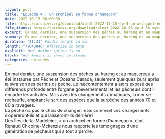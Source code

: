 ```yaml
---
layout: post
title: "Épisode 4 : Un archipel en forme d'hameçon"
date: 2022-10-15 08:00:00
file: https://archive.org/download/aledt-2022-10-15-ep-4-un-archipel-en-forme-dhamecon-podcast/ALEDT_2022-10-15_EP4-UnArchipelEnFormeDHame%C3%A7on_Podcast.mp3
file_itunes: https://archive.org/download/aledt-2022-10-08-ep-3-le-myrique-lallie-des-dunes-podcast/ALEDT_2022-10-08_EP3-LeMyriqueLAllieDesDunes_Podcast.mp3
excerpt: En mai dernier, une suspension des pêches au hareng et au maquereau a été instaurée par Pêche et Océans Canada, seulement quelques jours après la livraison des permis de pêche. Le mécontentement a alors exposé des différends profonds entre l’organe gouvernemental et les pêcheurs dont il encadre les activités. Mais avec les changements climatiques, la mer se réchauffe, empirant le sort des espèces que la surpêche des années 70 et 80 a ravagées. La pêche n’a pas le choix de changer, mais comment ces changements s’opéreront-ils et qui laisseront-ils derrière? Des Îles-de-la-Madeleine, « un archipel en forme d’hameçon », dont Renaud Chicoine-Mckenzie nous rapporte les témoignages d’une génération de pêcheurs qui a tout à perdre.
summary: En mai dernier, une suspension des pêches au hareng et au maquereau a été instaurée par Pêche et Océans Canada, seulement quelques jours après la livraison des permis de pêche. Le mécontentement a alors exposé des différends profonds entre l’organe gouvernemental et les pêcheurs dont il encadre les activités. Mais avec les changements climatiques, la mer se réchauffe, empirant le sort des espèces que la surpêche des années 70 et 80 a ravagées. La pêche n’a pas le choix de changer, mais comment ces changements s’opéreront-ils et qui laisseront-ils derrière? Des Îles-de-la-Madeleine, « un archipel en forme d’hameçon », dont Renaud Chicoine-Mckenzie nous rapporte les témoignages d’une génération de pêcheurs qui a tout à perdre.
duration: "31:31" #audio length in min
length: "75640846" #filesize in byte
explicit: "no" #other option is no
block: "no" #means is shown in itunes
categories: episodes
---
```


En mai dernier, une suspension des pêches au hareng et au maquereau a été instaurée par Pêche et Océans Canada, seulement quelques jours après la livraison des permis de pêche. Le mécontentement a alors exposé des différends profonds entre l’organe gouvernemental et les pêcheurs dont il encadre les activités. Mais avec les changements climatiques, la mer se réchauffe, empirant le sort des espèces que la surpêche des années 70 et 80 a ravagées.  
La pêche n’a pas le choix de changer, mais comment ces changements s’opéreront-ils et qui laisseront-ils derrière?  
Des Îles-de-la-Madeleine, « un archipel en forme d’hameçon », dont Renaud Chicoine-Mckenzie nous rapporte les témoignages d’une génération de pêcheurs qui a tout à perdre.

